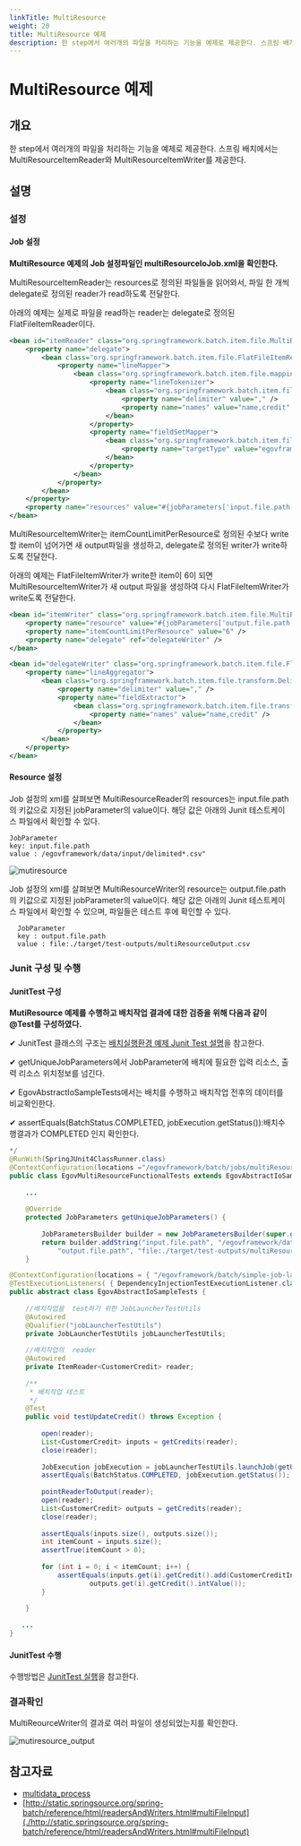```yaml
---
linkTitle: MultiResource
weight: 20
title: MultiResource 예제
description: 한 step에서 여러개의 파일을 처리하는 기능을 예제로 제공한다. 스프링 배치에서는 MultiResourceItemReader와 MultiResourceItemWriter를 제공한다.
---
```

# MultiResource 예제

## 개요
한 step에서 여러개의 파일을 처리하는 기능을 예제로 제공한다. 스프링 배치에서는 MultiResourceItemReader와 MultiResourceItemWriter를 제공한다.

## 설명
### 설정
#### Job 설정
<b>MultiResource 예제의 Job 설정파일인 multiResourceIoJob.xml을 확인한다.</b>

MultiResourceItemReader는 resources로 정의된 파일들을 읽어와서, 파일 한 개씩 delegate로 정의된 reader가 read하도록 전달한다.

아래의 예제는 실제로 파일을 read하는 reader는 delegate로 정의된 FlatFileItemReader이다.

```xml
<bean id="itemReader" class="org.springframework.batch.item.file.MultiResourceItemReader" scope="step">
    <property name="delegate">
        <bean class="org.springframework.batch.item.file.FlatFileItemReader">
            <property name="lineMapper">
                <bean class="org.springframework.batch.item.file.mapping.DefaultLineMapper">
                    <property name="lineTokenizer">
                        <bean class="org.springframework.batch.item.file.transform.DelimitedLineTokenizer">
                            <property name="delimiter" value="," />
                            <property name="names" value="name,credit" />
                        </bean>
                    </property>
                    <property name="fieldSetMapper">
                        <bean class="org.springframework.batch.item.file.mapping.BeanWrapperFieldSetMapper">
                            <property name="targetType" value="egovframework.brte.sample.common.domain.trade.CustomerCredit" />
                        </bean>
                    </property>
                </bean>
            </property>
        </bean>
    </property>
    <property name="resources" value="#{jobParameters['input.file.path']}" />
</bean>
```

MultiResourceItemWriter는 itemCountLimitPerResource로 정의된 수보다 write할 item이 넘어가면 새 output파일을 생성하고, delegate로 정의된 writer가 write하도록 전달한다.

아래의 예제는 FlatFileItemWriter가 write한 item이 6이 되면 MultiResourceItemWriter가 새 output 파일을 생성하여 다시 FlatFileItemWriter가 write도록 전달한다.

```xml
<bean id="itemWriter" class="org.springframework.batch.item.file.MultiResourceItemWriter" scope="step">
	<property name="resource" value="#{jobParameters['output.file.path']}" />
	<property name="itemCountLimitPerResource" value="6" />
	<property name="delegate" ref="delegateWriter" />
</bean>
```

```xml
<bean id="delegateWriter" class="org.springframework.batch.item.file.FlatFileItemWriter">
    <property name="lineAggregator">
        <bean class="org.springframework.batch.item.file.transform.DelimitedLineAggregator">
            <property name="delimiter" value="," />
            <property name="fieldExtractor">
                <bean class="org.springframework.batch.item.file.transform.BeanWrapperFieldExtractor">
                    <property name="names" value="name,credit" />
                </bean>
            </property>
        </bean>
    </property>
</bean>
```

#### Resource 설정
Job 설정의 xml를 살펴보면 MultiResourceReader의 resources는 input.file.path의 키값으로 지정된 jobParameter의 value이다. 해당 값은 아래의 Junit 테스트케이스 파일에서 확인할 수 있다.

```
JobParameter
key: input.file.path 
value : /egovframework/data/input/delimited*.csv"
```

![mutiresource](./images/mutiresource.png)

Job 설정의 xml를 살펴보면 MultiResourceWriter의 resource는 output.file.path의 키값으로 지정된 jobParameter의 value이다. 해당 값은 아래의 Junit 테스트케이스 파일에서 확인할 수 있으며, 파일들은 테스트 후에 확인할 수 있다.

```
  JobParameter
  key : output.file.path
  value : file:./target/test-outputs/multiResourceOutput.csv
```

### Junit 구성 및 수행
#### JunitTest 구성
<b>MutiResource 예제를 수행하고 배치작업 결과에 대한 검증을 위해 다음과 같이 @Test를 구성하였다.</b>

✔ JunitTest 클래스의 구조는 [배치실행환경 예제 Junit Test 설명](./batch-example-run_junit_test.md)을 참고한다.

✔ getUniqueJobParameters에서 JobParameter에 배치에 필요한 입력 리소스, 출력 리소스 위치정보를 넘긴다.

✔ EgovAbstractIoSampleTests에서는 배치를 수행하고 배치작업 전후의 데이터를 비교확인한다.

✔ assertEquals(BatchStatus.COMPLETED, jobExecution.getStatus()):배치수행결과가 COMPLETED 인지 확인한다.

```java
*/
@RunWith(SpringJUnit4ClassRunner.class)
@ContextConfiguration(locations ="/egovframework/batch/jobs/multiResourceIoJob.xml" )
public class EgovMultiResourceFunctionalTests extends EgovAbstractIoSampleTests {
 
    ...
 
	@Override
	protected JobParameters getUniqueJobParameters() {
 
		JobParametersBuilder builder = new JobParametersBuilder(super.getUniqueJobParameters());
		return builder.addString("input.file.path", "/egovframework/data/input/delimited*.csv").addString(
			"output.file.path", "file:./target/test-outputs/multiResourceOutput.csv").toJobParameters();
    }
```

```java
@ContextConfiguration(locations = { "/egovframework/batch/simple-job-launcher-context.xml", "/egovframework/batch/job-runner-context.xml"})
@TestExecutionListeners( { DependencyInjectionTestExecutionListener.class, StepScopeTestExecutionListener.class })
public abstract class EgovAbstractIoSampleTests {
 
	//배치작업을  test하기 위한 JobLauncherTestUtils
	@Autowired
	@Qualifier("jobLauncherTestUtils")
	private JobLauncherTestUtils jobLauncherTestUtils;
 
	//배치작업의  reader
	@Autowired
	private ItemReader<CustomerCredit> reader;
 
	/**
	 * 배치작업 테스트
	 */
	@Test
	public void testUpdateCredit() throws Exception {
 
		open(reader);
		List<CustomerCredit> inputs = getCredits(reader);
		close(reader);
 
		JobExecution jobExecution = jobLauncherTestUtils.launchJob(getUniqueJobParameters());
		assertEquals(BatchStatus.COMPLETED, jobExecution.getStatus());
 
		pointReaderToOutput(reader);
		open(reader);
		List<CustomerCredit> outputs = getCredits(reader);
		close(reader);
 
		assertEquals(inputs.size(), outputs.size());
		int itemCount = inputs.size();
		assertTrue(itemCount > 0);
 
		for (int i = 0; i < itemCount; i++) {
			assertEquals(inputs.get(i).getCredit().add(CustomerCreditIncreaseProcessor.FIXED_AMOUNT).intValue(),
					outputs.get(i).getCredit().intValue());
		}
 
	}
 
   ...
}
```

#### JunitTest 수행
수행방법은 [JunitTest 실행](https://www.egovframe.go.kr/wiki/doku.php?id=egovframework:dev2:tst:test_case)을 참고한다.

### 결과확인
MultiReourceWriter의 결과로 여러 파일이 생성되었는지를 확인한다.

![mutiresource_output](./images/mutiresource_output.png)

## 참고자료
- [multidata_process](../../../egovframe-runtime/batch-layer/batch-core-multidata_process.md)
- [http://static.springsource.org/spring-batch/reference/html/readersAndWriters.html#multiFileInput](./http://static.springsource.org/spring-batch/reference/html/readersAndWriters.html#multiFileInput)
